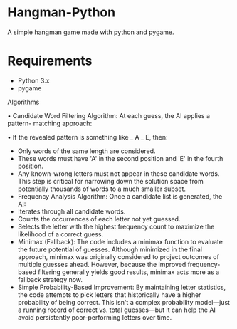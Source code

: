 # Hangman-Python
A simple hangman game made with python and pygame.

# Requirements
- Python 3.x
- pygame


Algorithms

• Candidate Word Filtering Algorithm: At each guess, the AI applies a pattern-
matching approach:

• If the revealed pattern is something like _ A _ E, then:
- Only words of the same length are considered.
- These words must have 'A' in the second position and 'E' in the fourth
position.
- Any known-wrong letters must not appear in these candidate words.
    This step is critical for narrowing down the solution space from potentially
    thousands of words to a much smaller subset.
- Frequency Analysis Algorithm: Once a candidate list is generated, the AI:
- Iterates through all candidate words.
- Counts the occurrences of each letter not yet guessed.
- Selects the letter with the highest frequency count to maximize the
likelihood of a correct guess.
- Minimax (Fallback): The code includes a minimax function to evaluate the
future potential of guesses. Although minimized in the final approach, minimax
was originally considered to project outcomes of multiple guesses ahead. However,
because the improved frequency-based filtering generally yields good results,
minimax acts more as a fallback strategy now.
- Simple Probability-Based Improvement: By maintaining letter statistics, the
code attempts to pick letters that historically have a higher probability of being
correct. This isn't a complex probability model—just a running record of correct
vs. total guesses—but it can help the AI avoid persistently poor-performing letters
over time.
